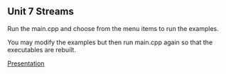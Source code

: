 ## Unit 7 Streams

Run the main.cpp and choose from the menu items to run the examples.

You may modify the examples but then run main.cpp again so that the executables are rebuilt.


[Presentation](/index.html)
